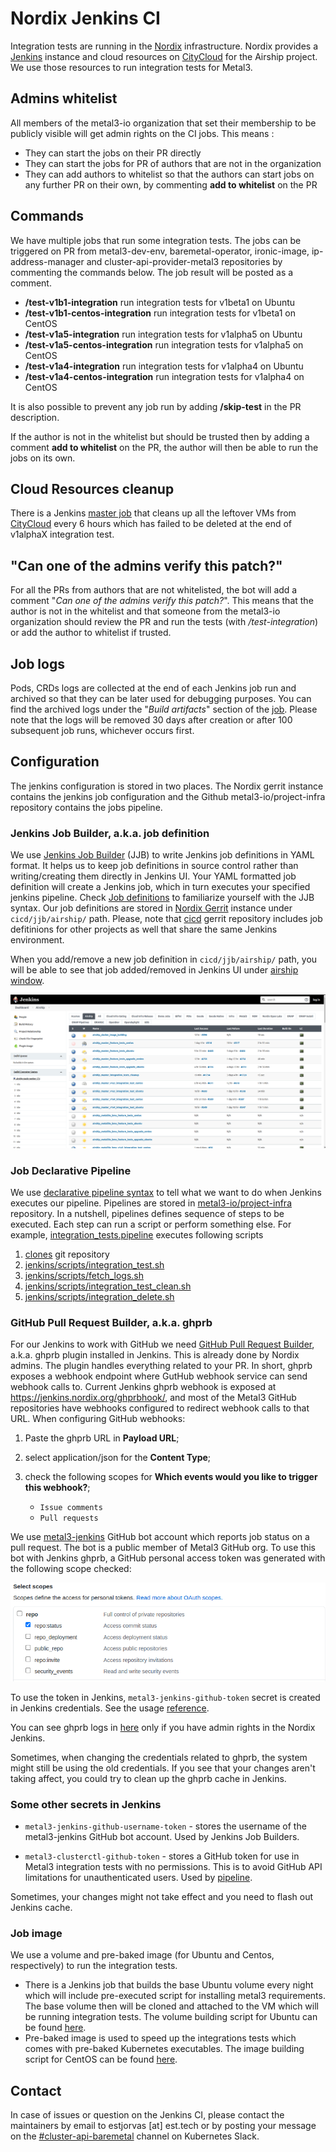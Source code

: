 # Nordix Jenkins CI

Integration tests are running in the [Nordix](https://www.nordix.org)
infrastructure. Nordix provides a
[Jenkins](https://jenkins.nordix.org/view/Airship/) instance and cloud resources
on [CityCloud](https://www.citycloud.com/) for the Airship project. We use those
resources to run integration tests for Metal3.

## Admins whitelist

All members of the metal3-io organization that set their membership to be
publicly visible will get admin rights on the CI jobs. This means :

* They can start the jobs on their PR directly
* They can start the jobs for PR of authors that are not in the organization
* They can add authors to whitelist so that the authors can start jobs on any
   further PR on their own, by commenting **add to whitelist** on the PR

## Commands

We have multiple jobs that run some integration tests. The jobs can be
triggered on PR from metal3-dev-env, baremetal-operator, ironic-image, ip-address-manager
and cluster-api-provider-metal3 repositories by commenting the commands below.
The job result will be posted as a comment.

* **/test-v1b1-integration** run integration tests for v1beta1 on Ubuntu
* **/test-v1b1-centos-integration** run integration tests for v1beta1 on
   CentOS
* **/test-v1a5-integration** run integration tests for v1alpha5 on Ubuntu
* **/test-v1a5-centos-integration** run integration tests for v1alpha5 on
   CentOS
* **/test-v1a4-integration** run integration tests for v1alpha4 on Ubuntu
* **/test-v1a4-centos-integration** run integration tests for v1alpha4 on
   CentOS

It is also possible to prevent any job run by adding **/skip-test** in the PR
description.

If the author is not in the whitelist but should be trusted then by adding a
comment **add to whitelist** on the PR, the author will then be able to run the
jobs on its own.

## Cloud Resources cleanup

There is a Jenkins [master job](https://jenkins.nordix.org/view/Airship/job/airship_master_integration_tests_cleanup/)
that cleans up all the leftover VMs from
[CityCloud](https://www.citycloud.com/) every 6 hours which has failed to be
deleted at the end of v1alphaX integration test.

## "Can one of the admins verify this patch?"

For all the PRs from authors that are not whitelisted, the bot will add a
comment "*Can one of the admins verify this patch?*". This means that the author
is not in the whitelist and that someone from the metal3-io organization should
review the PR and run the tests (with */test-integration*) or add the author to
whitelist if trusted.

## Job logs

Pods, CRDs logs are collected at the end of each Jenkins job run and
archived so that they can be later used for debugging purposes. You can
find the archived logs under the  "*Build artifacts*" section of the
[job](https://jenkins.nordix.org/view/Airship/job/airship_metal3io_bmo_v1a4_integration_test_ubuntu/).
Please note that the logs will be removed 30 days after creation or after 100 subsequent job runs,
whichever occurs first.

## Configuration

The jenkins configuration is stored in two places. The Nordix gerrit instance
contains the jenkins job configuration and the Github metal3-io/project-infra
repository contains the jobs pipeline.

### Jenkins Job Builder, a.k.a. job definition

We use [Jenkins Job Builder](https://docs.openstack.org/infra/jenkins-job-builder/index.html) (JJB) to
write Jenkins job definitions in YAML format. It helps us to keep job definitions in source control
rather than writing/creating them directly in Jenkins UI. Your YAML formatted job definition
will create a Jenkins job, which in turn executes your specified jenkins pipeline.
Check [Job definitions](https://docs.openstack.org/infra/jenkins-job-builder/definition.html) to
familiarize yourself with the JJB syntax. Our job definitions are stored in [Nordix Gerrit](https://gerrit.nordix.org/admin/repos/infra/cicd)
instance under `cicd/jjb/airship/` path. Please, note that [cicd](https://gerrit.nordix.org/admin/repos/infra/cicd)
gerrit repository includes job defitinions for other projects as well that share the same Jenkins environment.

When you add/remove a new job definition in `cicd/jjb/airship/` path, you will be able to see that job
added/removed in Jenkins UI under [airship window](https://jenkins.nordix.org/view/Airship/).

![webhook](images/jenkins_ui.png)

### Job Declarative Pipeline

We use [declarative pipeline syntax](https://www.jenkins.io/doc/book/pipeline/syntax/) to tell what we want to do
when Jenkins executes our pipeline. Pipelines are stored in [metal3-io/project-infra](https://github.com/metal3-io/project-infra/tree/master/jenkins/jobs) repository.
In a nutshell, pipelines defines sequence of steps to be executed. Each step can run a script or perform something else. For example, [integration_tests.pipeline](https://github.com/metal3-io/project-infra/blob/master/jenkins/jobs/integration_tests.pipeline) executes following scripts

1. [clones](https://github.com/metal3-io/project-infra/blob/0a6cc3f9f8592914a316c27ea2411ccb48aba7c3/jenkins/jobs/integration_tests.pipeline#L65) git repository
2. [jenkins/scripts/integration_test.sh](https://github.com/metal3-io/project-infra/blob/master/jenkins/scripts/integration_test.sh)
3. [jenkins/scripts/fetch_logs.sh](https://github.com/metal3-io/project-infra/blob/master/jenkins/scripts/fetch_logs.sh)
4. [jenkins/scripts/integration_test_clean.sh](https://github.com/metal3-io/project-infra/blob/master/jenkins/scripts/integration_test_clean.sh)
5. [jenkins/scripts/integration_delete.sh](https://github.com/metal3-io/project-infra/blob/master/jenkins/scripts/integration_delete.sh)

### GitHub Pull Request Builder, a.k.a. ghprb

For our Jenkins to work with GitHub we need [GitHub Pull Request Builder](https://plugins.jenkins.io/ghprb/), a.k.a. ghprb plugin installed in Jenkins. This is already done by Nordix admins. The plugin handles everything related to your PR. In short, ghprb exposes a webhook endpoint where GutHub webhook service can send webhook calls to. Current Jenkins ghprb webhook is exposed at <https://jenkins.nordix.org/ghprbhook/>, and most of the Metal3 GitHub repositories have webhooks configured to redirect webhook calls to that URL.
When configuring GitHub webhooks:

1. Paste the ghprb URL in **Payload URL**;

1. select application/json for the **Content Type**;

1. check the following scopes for **Which events would you like to trigger this webhook?**;

   - `Issue comments`
   - `Pull requests`

We use [metal3-jenkins](https://github.com/metal3-jenkins) GitHub bot account which reports
job status on a pull request. The bot is a public member of Metal3 GitHub org. To use this bot
with Jenkins ghprb, a GitHub personal access token was generated with the following scope checked:

![status](images/status.png)

To use the token in Jenkins, `metal3-jenkins-github-token` secret is created in Jenkins credentials.
See the usage [reference](https://github.com/metal3-io/project-infra/blob/12660dd59d368c86e471007d86ca781cf2539ec9/jenkins/jobs/integration_tests.pipeline#L3).

You can see ghprb logs in [here](https://jenkins.nordix.org/log/GHPRB/) only if you have admin rights in the Nordix Jenkins.

Sometimes, when changing the credentials related to ghprb, the system might still be using the old credentials. If you see that your changes aren't
taking affect, you could try to clean up the ghprb cache in Jenkins.

### Some other secrets in Jenkins

- `metal3-jenkins-github-username-token` - stores the username of the metal3-jenkins GitHub bot account.
   Used by Jenkins Job Builders.

- `metal3-clusterctl-github-token` - stores a GitHub token for use in Metal3
   integration tests with no permissions. This is to avoid GitHub API limitations for unauthenticated
   users. Used by [pipeline](https://github.com/metal3-io/project-infra/blob/12660dd59d368c86e471007d86ca781cf2539ec9/jenkins/jobs/integration_tests.pipeline#L88).

Sometimes, your changes might not take effect and you need to flash out Jenkins cache.

### Job image

We use a volume and pre-baked image (for Ubuntu and Centos, respectively) to run
the integration tests.

* There is a Jenkins job that builds the base Ubuntu volume
every night which will include pre-executed script for installing metal3
requirements. The base volume then will be cloned and attached to the VM which
will be running integration tests. The volume building script for Ubuntu can be
found [here](https://github.com/Nordix/airship-dev-tools/blob/master/ci/images/gen_metal3_ubuntu_volume.sh).
* Pre-baked image is used to speed up the integrations tests which comes with
pre-baked Kubernetes executables. The image building script for CentOS can be
found [here](https://github.com/Nordix/airship-dev-tools/blob/master/ci/images/gen_metal3_centos_image.sh).

## Contact

In case of issues or question on the Jenkins CI, please contact the maintainers
by email to estjorvas [at] est.tech or by posting your message on the
[\#cluster-api-baremetal](https://kubernetes.slack.com/messages/CHD49TLE7) channel on Kubernetes Slack.
